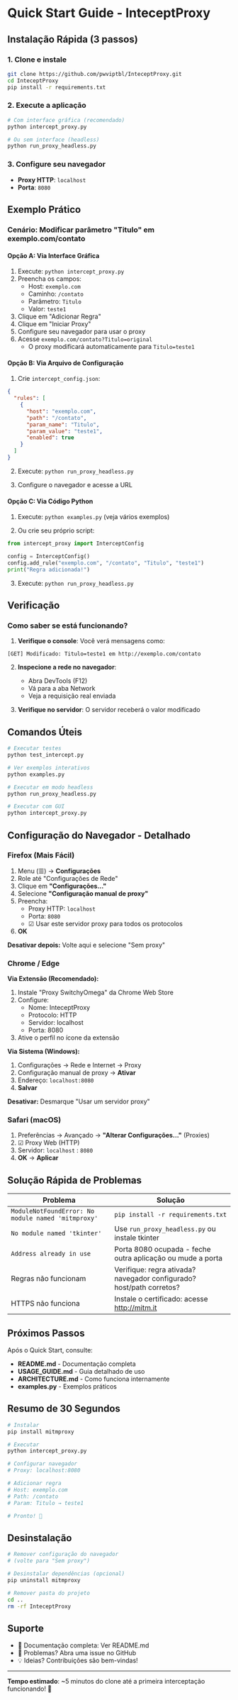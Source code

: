 # Quick Start Guide - InteceptProxy

## Instalação Rápida (3 passos)

### 1. Clone e instale
```bash
git clone https://github.com/pwviptbl/InteceptProxy.git
cd InteceptProxy
pip install -r requirements.txt
```

### 2. Execute a aplicação
```bash
# Com interface gráfica (recomendado)
python intercept_proxy.py

# Ou sem interface (headless)
python run_proxy_headless.py
```

### 3. Configure seu navegador
- **Proxy HTTP**: `localhost`
- **Porta**: `8080`

## Exemplo Prático

### Cenário: Modificar parâmetro "Titulo" em exemplo.com/contato

#### Opção A: Via Interface Gráfica

1. Execute: `python intercept_proxy.py`
2. Preencha os campos:
   - Host: `exemplo.com`
   - Caminho: `/contato`
   - Parâmetro: `Titulo`
   - Valor: `teste1`
3. Clique em "Adicionar Regra"
4. Clique em "Iniciar Proxy"
5. Configure seu navegador para usar o proxy
6. Acesse `exemplo.com/contato?Titulo=original`
   - O proxy modificará automaticamente para `Titulo=teste1`

#### Opção B: Via Arquivo de Configuração

1. Crie `intercept_config.json`:
```json
{
  "rules": [
    {
      "host": "exemplo.com",
      "path": "/contato",
      "param_name": "Titulo",
      "param_value": "teste1",
      "enabled": true
    }
  ]
}
```

2. Execute: `python run_proxy_headless.py`

3. Configure o navegador e acesse a URL

#### Opção C: Via Código Python

1. Execute: `python examples.py` (veja vários exemplos)

2. Ou crie seu próprio script:
```python
from intercept_proxy import InterceptConfig

config = InterceptConfig()
config.add_rule("exemplo.com", "/contato", "Titulo", "teste1")
print("Regra adicionada!")
```

3. Execute: `python run_proxy_headless.py`

## Verificação

### Como saber se está funcionando?

1. **Verifique o console**: Você verá mensagens como:
```
[GET] Modificado: Titulo=teste1 em http://exemplo.com/contato
```

2. **Inspecione a rede no navegador**:
   - Abra DevTools (F12)
   - Vá para a aba Network
   - Veja a requisição real enviada

3. **Verifique no servidor**: O servidor receberá o valor modificado

## Comandos Úteis

```bash
# Executar testes
python test_intercept.py

# Ver exemplos interativos
python examples.py

# Executar em modo headless
python run_proxy_headless.py

# Executar com GUI
python intercept_proxy.py
```

## Configuração do Navegador - Detalhado

### Firefox (Mais Fácil)

1. Menu (☰) → **Configurações**
2. Role até "Configurações de Rede"
3. Clique em **"Configurações..."**
4. Selecione **"Configuração manual de proxy"**
5. Preencha:
   - Proxy HTTP: `localhost`
   - Porta: `8080`
   - ☑ Usar este servidor proxy para todos os protocolos
6. **OK**

**Desativar depois:** Volte aqui e selecione "Sem proxy"

### Chrome / Edge

**Via Extensão (Recomendado):**

1. Instale "Proxy SwitchyOmega" da Chrome Web Store
2. Configure:
   - Nome: InteceptProxy
   - Protocolo: HTTP
   - Servidor: localhost
   - Porta: 8080
3. Ative o perfil no ícone da extensão

**Via Sistema (Windows):**

1. Configurações → Rede e Internet → Proxy
2. Configuração manual de proxy → **Ativar**
3. Endereço: `localhost:8080`
4. **Salvar**

**Desativar:** Desmarque "Usar um servidor proxy"

### Safari (macOS)

1. Preferências → Avançado → **"Alterar Configurações..."** (Proxies)
2. ☑ Proxy Web (HTTP)
3. Servidor: `localhost` : `8080`
4. **OK** → **Aplicar**

## Solução Rápida de Problemas

| Problema | Solução |
|----------|---------|
| `ModuleNotFoundError: No module named 'mitmproxy'` | `pip install -r requirements.txt` |
| `No module named 'tkinter'` | Use `run_proxy_headless.py` ou instale tkinter |
| `Address already in use` | Porta 8080 ocupada - feche outra aplicação ou mude a porta |
| Regras não funcionam | Verifique: regra ativada? navegador configurado? host/path corretos? |
| HTTPS não funciona | Instale o certificado: acesse http://mitm.it |

## Próximos Passos

Após o Quick Start, consulte:

- **README.md** - Documentação completa
- **USAGE_GUIDE.md** - Guia detalhado de uso
- **ARCHITECTURE.md** - Como funciona internamente
- **examples.py** - Exemplos práticos

## Resumo de 30 Segundos

```bash
# Instalar
pip install mitmproxy

# Executar
python intercept_proxy.py

# Configurar navegador
# Proxy: localhost:8080

# Adicionar regra
# Host: exemplo.com
# Path: /contato
# Param: Titulo → teste1

# Pronto! 🎉
```

## Desinstalação

```bash
# Remover configuração do navegador
# (volte para "Sem proxy")

# Desinstalar dependências (opcional)
pip uninstall mitmproxy

# Remover pasta do projeto
cd ..
rm -rf InteceptProxy
```

## Suporte

- 📖 Documentação completa: Ver README.md
- 🐛 Problemas? Abra uma issue no GitHub
- 💡 Ideias? Contribuições são bem-vindas!

---

**Tempo estimado**: ~5 minutos do clone até a primeira interceptação funcionando! 🚀
